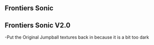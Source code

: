 ## Frontiers Sonic

## Frontiers Sonic V2.0
-Put the Original Jumpball textures back in because it is a bit too dark
